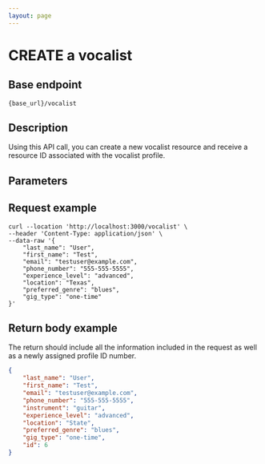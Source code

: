 ```yaml
---
layout: page
---
```


# CREATE a vocalist

## Base endpoint

```shell
{base_url}/vocalist
```

## Description

Using this API call, you can create a new vocalist resource and receive a resource ID associated with the vocalist profile.

## Parameters


## Request example

``` curl
curl --location 'http://localhost:3000/vocalist' \
--header 'Content-Type: application/json' \
--data-raw '{
    "last_name": "User",
    "first_name": "Test",
    "email": "testuser@example.com",
    "phone_number": "555-555-5555",
    "experience_level": "advanced",
    "location": "Texas",
    "preferred_genre": "blues",
    "gig_type": "one-time"  
}'
```

## Return body example

The return should include all the information included in the request as well as a newly assigned profile ID number.

``` json
{
    "last_name": "User",
    "first_name": "Test",
    "email": "testuser@example.com",
    "phone_number": "555-555-5555",
    "instrument": "guitar",
    "experience_level": "advanced",
    "location": "State",
    "preferred_genre": "blues",
    "gig_type": "one-time",
    "id": 6
}
```
